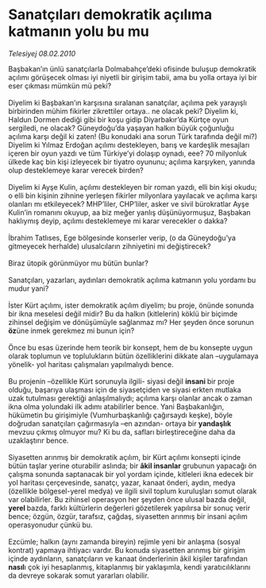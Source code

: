 # Sanatçıları demokratik açılıma katmanın yolu bu mu

*Telesiyej 08.02.2010*

<div class="taraf_structure_2col_1zq">
<div class="margen_n">



 <p>Başbakan’ın ünlü sanatçılarla Dolmabahçe’deki ofisinde buluşup demokratik açılımı görüşecek olması iyi niyetli bir girişim tabii, ama bu yolla ortaya iyi bir eser çıkması mümkün mü peki? <br/><br/>Diyelim ki Başbakan’ın karşısına sıralanan sanatçılar, açılıma pek yarayışlı birbirinden mühim fikirler zikrettiler ortaya.. ne olacak peki? Diyelim ki, Haldun Dormen dediği gibi bir koşu gidip Diyarbakır’da Kürtçe oyun sergiledi, ne olacak? Güneydoğu’da yaşayan halkın büyük çoğunluğu açılıma karşı değil ki zaten! (Bu konudaki ana sorun Türk tarafında değil mi?) Diyelim ki Yılmaz Erdoğan açılımı destekleyen, barış ve kardeşlik mesajları içeren bir oyun yazdı ve tüm Türkiye’yi dolaşıp oynadı, eee? 70 milyonluk ülkede kaç bin kişi izleyecek bir tiyatro oyununu; açılıma karşıyken, yanında olup desteklemeye karar verecek birden? <br/><br/>Diyelim ki Ayşe Kulin, açılımı destekleyen bir roman yazdı, elli bin kişi okudu; o elli bin kişinin zihnine yerleşen fikirler milyonlara yayılacak ve açılıma karşı olanları mı etkileyecek? MHP’liler, CHP’liler, asker ve sivil bürokratlar Ayşe Kulin’in romanını okuyup, aa biz meğer yanlış düşünüyormuşuz, Başbakan haklıymış deyip, açılımı desteklemeye mi karar verecekler o dakka? <br/><br/>İbrahim Tatlıses, Ege bölgesinde konserler verip, (o da Güneydoğu’ya gitmeyecek herhalde) ulusalcıların zihniyetini mi değiştirecek? <br/><br/>Biraz ütopik görünmüyor mu bütün bunlar? <br/><br/>Sanatçıları, yazarları, aydınları demokratik açılıma katmanın yolu yordamı bu mudur yani? <br/><br/>İster Kürt açılımı, ister demokratik açılım diyelim; bu proje, önünde sonunda bir ikna meselesi değil midir? Bu da halkın (kitlelerin) köklü bir biçimde zihinsel değişim ve dönüşümüyle sağlanmaz mı? Her şeyden önce sorunun <b>öz</b>üne inmek gerekmez mi bunun için? <br/><br/>Önce bu esas üzerinde hem teorik bir konsept, hem de bu konsepte uygun olarak toplumun ve toplulukların bütün özelliklerini dikkate alan –uygulamaya yönelik- yol haritası çalışmaları yapılmalıydı bence. <br/><br/>Bu projenin –özellikle Kürt sorunuyla ilgili- siyasi değil <b>insani </b>bir proje olduğu, başarıya ulaşması için de siyasetçiden ve siyasi erkten mutlaka uzak tutulması gerektiği anlaşılmalıydı; açılıma karşı olanlar ancak o zaman ikna olma yolundaki ilk adımı atabilirler bence. Yani Başbakanlığın, hükümetin bu girişimiyle (Vumhurbaşkanlığı çağırsaydı keşke), böyle doğrudan sanatçıları çağırmasıyla –en azından- ortaya bir <b>yandaşlık</b> mevzuu çıkmış olmuyor mu? Ki bu da, safları birleştireceğine daha da uzaklaştırır bence. <br/><br/>Siyasetten arınmış bir demokratik açılım, bir Kürt açılımı konsepti içinde bütün taşlar yerine oturabilir aslında; bir <b>âkil insanlar</b> grubunun yapacağı ön çalışma sonunda saptanacak bir yol yordam içinde, kitleleri ikna edecek bir yol haritası çerçevesinde, sanatçı, yazar, kanaat önderi, aydın, medya (özellikle bölgesel-yerel medya) ve ilgili sivil toplum kuruluşları somut olarak var olabilirler. Bu zihinsel operasyon her şeyden önce ulusal bazda değil,<b> yerel </b>bazda, farklı kültürlerin değerleri gözetilerek yapılırsa bir sonuç verir bence; özgün, özgür, tarafsız, çağdaş, siyasetten arınmış bir insani açılım operasyonudur çünkü bu. <br/><br/>Ezcümle; halkın (aynı zamanda bireyin) rejimle yeni bir anlaşma (sosyal kontrat) yapmaya ihtiyacı vardır. Bu konuda siyasetten arınmış bir girişim içinde aydınların, sanatçıların ve kanaat önderlerinin âkil kişiler tarafından <b>nasıl</b>ı çok iyi hesaplanmış, kitaplanmış bir yaklaşımla, kendi yaratıcılıklarını da devreye sokarak somut yararları olabilir.</p>
<br/>
<br/>
<br/>



<br/>


<div id="taraf_not">
</div>

</div>


</div>
